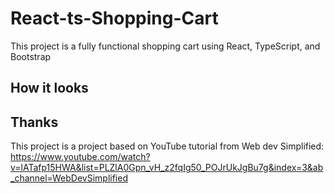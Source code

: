 # React-ts-Shopping-Cart

This project is a fully functional shopping cart using React, TypeScript, and Bootstrap

## How it looks

## Thanks

This project is a project based on YouTube tutorial from Web dev Simplified:
https://www.youtube.com/watch?v=lATafp15HWA&list=PLZlA0Gpn_vH_z2fqIg50_POJrUkJgBu7g&index=3&ab_channel=WebDevSimplified
